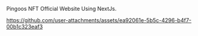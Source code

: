Pingoos NFT Official Website Using NextJs.

https://github.com/user-attachments/assets/ea92061e-5b5c-4296-b4f7-00b1c323eaf3
